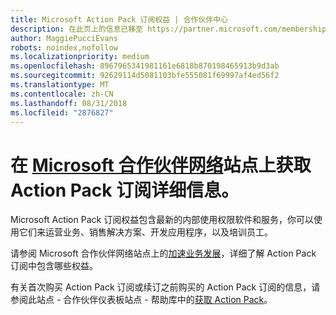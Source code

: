 ```yaml
---
title: Microsoft Action Pack 订阅权益 | 合作伙伴中心
description: 在此页上的信息已移至 https://partner.microsoft.com/membership/internal-use-software。
author: MaggiePucciEvans
robots: noindex,nofollow
ms.localizationpriority: medium
ms.openlocfilehash: 8967965341981161e6818b870198465913b9d3ab
ms.sourcegitcommit: 92629114d5081103bfe555081f69997af4ed56f2
ms.translationtype: MT
ms.contentlocale: zh-CN
ms.lasthandoff: 08/31/2018
ms.locfileid: "2876827"
---
```

# <a name="get-action-pack-subscription-details-on-the-microsoft-partner-networkhttpspartnermicrosoftcommembershipinternal-use-software-site"></a>在 [Microsoft 合作伙伴网络](https://partner.microsoft.com/membership/internal-use-software)站点上获取 Action Pack 订阅详细信息。 

Microsoft Action Pack 订阅权益包含最新的内部使用权限软件和服务，你可以使用它们来运营业务、销售解决方案、开发应用程序，以及培训员工。

请参阅 Microsoft 合作伙伴网络站点上的[加速业务发展](https://partner.microsoft.com/membership/internal-use-software)，详细了解 Action Pack 订阅中包含哪些权益。   

有关首次购买 Action Pack 订阅或续订之前购买的 Action Pack 订阅的信息，请参阅此站点 - 合作伙伴仪表板站点 - 帮助库中的[获取 Action Pack](mpn-get-action-pack.md)。


